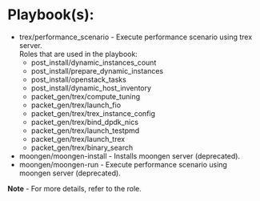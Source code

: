# Playbook(s):

* trex/performance_scenario - Execute performance scenario using trex server.  
  Roles that are used in the playbook:  
  * post_install/dynamic_instances_count
  * post_install/prepare_dynamic_instances
  * post_install/openstack_tasks
  * post_install/dynamic_host_inventory
  * packet_gen/trex/compute_tuning
  * packet_gen/trex/launch_fio
  * packet_gen/trex/trex_instance_config
  * packet_gen/trex/bind_dpdk_nics
  * packet_gen/trex/launch_testpmd
  * packet_gen/trex/launch_trex
  * packet_gen/trex/binary_search
* moongen/moongen-install - Installs moongen server (deprecated).
* moongen/moongen-run - Execute performance scenario using moongen server (deprecated).

**Note** - For more details, refer to the role.
